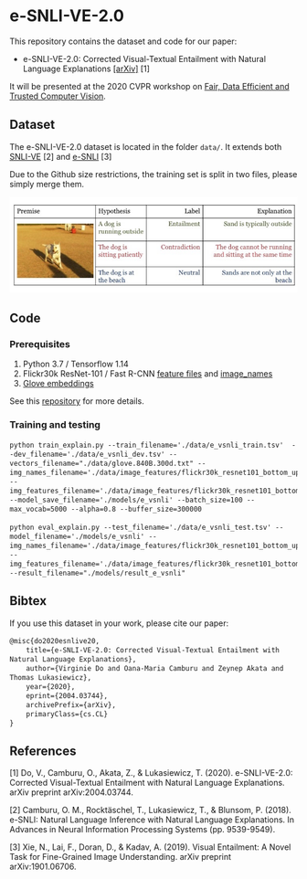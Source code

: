 # e-SNLI-VE-2.0

This repository contains the dataset and code for our paper: 

* e-SNLI-VE-2.0: Corrected Visual-Textual Entailment with Natural Language Explanations [[arXiv]](http://arxiv.org/abs/2004.03744) [1]

It will be presented at the 2020 CVPR workshop on [Fair, Data Efficient and Trusted Computer Vision](https://sites.google.com/view/fair-data-efficient-trusted-cv/home).

## Dataset

The e-SNLI-VE-2.0 dataset is located in the folder `data/`. It extends both [SNLI-VE](https://github.com/necla-ml/SNLI-VE) [2] and [e-SNLI](https://github.com/OanaMariaCamburu/e-SNLI) [3]

Due to the Github size restrictions, the training set is split in two files, please simply merge them.

![Example from e-SNLI-VE.2.0](https://github.com/virginie-do/e-SNLI-VE/raw/master/e-snli-ve-dog-example.jpg)

## Code

### Prerequisites
1. Python 3.7 / Tensorflow 1.14
2. Flickr30k ResNet-101 / Fast R-CNN [feature files](https://drive.google.com/file/d/1-Jq5FFByurew-QvwTMz59Llg-2j00xTv/view?usp=sharing) and [image_names](https://drive.google.com/file/d/0B40JtotizQfxMG81TVoteHlKdFU/view) 
3. [Glove embeddings](http://nlp.stanford.edu/data/glove.840B.300d.zip)

See this [repository](https://github.com/claudiogreco/coling18-gte) for more details.

### Training and testing
~~~
python train_explain.py --train_filename='./data/e_vsnli_train.tsv'  --dev_filename='./data/e_vsnli_dev.tsv' --vectors_filename="./data/glove.840B.300d.txt" --img_names_filename='./data/image_features/flickr30k_resnet101_bottom_up_img_names.json' --img_features_filename='./data/image_features/flickr30k_resnet101_bottom_up_img_features.npy' --model_save_filename='./models/e_vsnli' --batch_size=100 --max_vocab=5000 --alpha=0.8 --buffer_size=300000

python eval_explain.py --test_filename='./data/e_vsnli_test.tsv' --model_filename='./models/e_vsnli' --img_names_filename='./data/image_features/flickr30k_resnet101_bottom_up_img_names.json' --img_features_filename='./data/image_features/flickr30k_resnet101_bottom_up_img_features.npy' --result_filename="./models/result_e_vsnli"
~~~

## Bibtex

If you use this dataset in your work, please cite our paper:

```
@misc{do2020esnlive20,
    title={e-SNLI-VE-2.0: Corrected Visual-Textual Entailment with Natural Language Explanations},
    author={Virginie Do and Oana-Maria Camburu and Zeynep Akata and Thomas Lukasiewicz},
    year={2020},
    eprint={2004.03744},
    archivePrefix={arXiv},
    primaryClass={cs.CL}
}
```


## References

[1] Do, V., Camburu, O., Akata, Z., & Lukasiewicz, T. (2020). e-SNLI-VE-2.0: Corrected Visual-Textual Entailment with Natural Language Explanations. arXiv preprint arXiv:2004.03744.

[2] Camburu, O. M., Rocktäschel, T., Lukasiewicz, T., & Blunsom, P. (2018). e-SNLI: Natural Language Inference with Natural Language Explanations. In Advances in Neural Information Processing Systems (pp. 9539-9549).

[3] Xie, N., Lai, F., Doran, D., & Kadav, A. (2019). Visual Entailment: A Novel Task for Fine-Grained Image Understanding. arXiv preprint arXiv:1901.06706.


